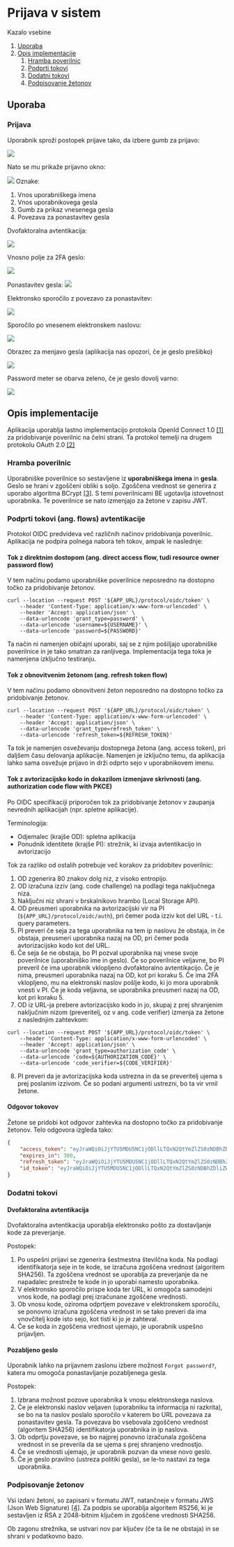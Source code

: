 # Prijava v sistem

Kazalo vsebine
1. [Uporaba](#uporaba)
2. [Opis implementacije](#opis-implementacije)
    1. [Hramba poverilnic](#hramba-poverilnic)
    2. [Podprti tokovi](#podprti-tokovi-ang-flows-avtentikacije)
    3. [Dodatni tokovi](#dodatni-tokovi)
    4. [Podpisovanje žetonov](#podpisovanje-žetonov)

## Uporaba

### Prijava

Uporabnik sproži postopek prijave tako, da izbere gumb za prijavo:

![](../media/login_1.png)

Nato se mu prikaže prijavno okno:

![](../media/login_2.png)
Oznake:
1. Vnos uporabniškega imena
2. Vnos uporabnikovega gesla
3. Gumb za prikaz vnesenega gesla
4. Povezava za ponastavitev gesla

Dvofaktoralna avtentikacija:

![](../media/login_5.png)

Vnosno polje za 2FA geslo:

![](../media/login_6.png)

Ponastavitev gesla:
![](../media/login_3.png)

Elektronsko sporočilo z povezavo za ponastavitev:

![](../media/login_4.png)

Sporočilo po vnesenem elektronskem naslovu:

![](../media/login_7.png)

Obrazec za menjavo gesla (aplikacija nas opozori, če je geslo prešibko)

![](../media/login_8.png)

Password meter se obarva zeleno, če je geslo dovolj varno:

![](../media/login_9.png)

## Opis implementacije

Aplikacija uporablja lastno implementacijo protokola OpenId Connect 1.0 [[1]](https://openid.net/connect/) za pridobivanje poverilnic na čelni strani. Ta protokol temelji na drugem protokolu OAuth 2.0 [[2]](https://oauth.net/2/)

### Hramba poverilnic

Uporabniške poverilnice so sestavljene iz **uporabniškega imena** in **gesla**. Geslo se hrani v zgoščeni obliki s soljo. Zgoščena vrednost se generira z uporabo algoritma BCrypt [[3]](https://en.wikipedia.org/wiki/Bcrypt). S temi poverilnicami BE ugotavlja istovetnost uporabnika. Te poverilnice se nato izmenjajo za žetone v zapisu JWT.

### Podprti tokovi (ang. flows) avtentikacije

Protokol OIDC predvideva več različnih načinov pridobivanja poverilnic. Aplikacija ne podpira polnega nabora teh tokov, ampak le naslednje:

#### Tok z direktnim dostopom (ang. direct access flow, tudi resource owner password flow)

V tem načinu podamo uporabniške poverilnice neposredno na dostopno točko za pridobivanje žetonov.

```curl
curl --location --request POST '${APP_URL}/protocol/oidc/token' \
    --header 'Content-Type: application/x-www-form-urlencoded' \
    --header 'Accept: application/json' \
    --data-urlencode 'grant_type=password' \
    --data-urlencode 'username=${USERNAME}' \
    --data-urlencode 'password=${PASSWORD}'
```

Ta način ni namenjen običajni uporabi, saj se z njim pošiljajo uporabniške poverilnice in je tako smatran za ranljivega. Implementacija tega toka je namenjena izključno testiranju.

#### Tok z obnovitvenim žetonom (ang. refresh token flow)

V tem načinu podamo obnovitveni žeton neposredno na dostopno točko za pridobivanje žetonov.

```curl
curl --location --request POST '${APP_URL}/protocol/oidc/token' \
    --header 'Content-Type: application/x-www-form-urlencoded' \
    --header 'Accept: application/json' \
    --data-urlencode 'grant_type=refresh_token' \
    --data-urlencode 'refresh_token=${REFRESH_TOKEN}'
```

Ta tok je namenjen osveževanju dostopnega žetona (ang. access token), pri daljšem času delovanja aplikacije. Namenjen je izključno temu, da aplikacija lahko sama osvežuje prijavo in drži odprto sejo v uporabnikovem imenu.

#### Tok z avtorizacijsko kodo in dokazilom izmenjave skrivnosti (ang. authorization code flow with PKCE)

Po OIDC specifikaciji priporočen tok za pridobivanje žetonov v zaupanja nevrednih aplikacijah (npr. spletne aplikacije).

Terminologija:
* Odjemalec (krajše OD): spletna aplikacija
* Ponudnik identitete (krajše PI): strežnik, ki izvaja avtentikacijo in avtorizacijo

Tok za razliko od ostalih potrebuje več korakov za pridobitev poverilnic:
1. OD zgenerira 80 znakov dolg niz, z visoko entropijo.
2. OD izračuna izziv (ang. code challenge) na podlagi tega naključnega niza.
3. Naključni niz shrani v brskalnikovo hrambo (Local Storage API).
4. OD preusmeri uporabnika na avtorizacijski vir na PI (`${APP_URL}/protocol/oidc/auth`), pri čemer poda izziv kot del URL - t.i. query parameters.
5. PI preveri če seja za tega uporabnika na tem ip naslovu že obstaja, in če obstaja, preusmeri uporabnika nazaj na OD, pri čemer poda avtorizacijsko kodo kot del URL.
6. Če seja še ne obstaja, bo PI pozval uporabnika naj vnese svoje poverilnice (uporabniško ime in geslo). Če so poverilnice veljavne, bo PI preveril če ima uporabnik vklopljeno dvofaktoralno avtentikacijo. Če je nima, preusmeri uporabnika nazaj na OD, kot pri koraku 5. Če ima 2FA vklopljeno, mu na elektronski naslov pošlje kodo, ki jo mora uporabnik vnesti v PI. Če je koda veljavna, se uporabnika preusmeri nazaj na OD, kot pri koraku 5.
7. OD iz URL-ja prebere avtorizacijsko kodo in jo, skupaj z prej shranjenim naključnim nizom (preveritelj, oz v ang. code verifier) izmenja za žetone z naslednjim zahtevkom:
```curl
curl --location --request POST '${APP_URL}/protocol/oidc/token' \
    --header 'Content-Type: application/x-www-form-urlencoded' \
    --header 'Accept: application/json' \
    --data-urlencode 'grant_type=authorization_code' \
    --data-urlencode 'code=${AUTHORIZATION_CODE}' \
    --data-urlencode 'code_verifier=${CODE_VERIFIER}'
```
8. PI preveri da je avtorizacijska koda ustrezna in da se preveritelj ujema s prej poslanim izzivom. Če so podani argumenti ustrezni, bo ta vir vrnil žetone.

#### Odgovor tokovov

Žetone se pridobi kot odgovor zahtevka na dostopno točko za pridobivanje žetonov. Telo odgovora izgleda tako:

```json
{
    "access_token": "eyJraWQiOiJjYTU5MDU5NC1jODllLTQxN2QtYmZlZS0zNDBhZDliZWQyZTkiLCJhbGciOiJSUzI1NiJ9.eyJzdWIiOiI2NGQ5N2UzYi03ZDJiLTQ5ZGEtYThiNy1iM2YxZjUwMjU3OTgiLCJyb2xlcyI6W10sImlzcyI6Imh0dHA6XC9cL2xvY2FsaG9zdDo4MDgwIiwibmFtZSI6IlRlc3RrbyBUZXN0a292aWMiLCJ0eXAiOiJCZWFyZXIiLCJnaXZlbl9uYW1lIjoiVGVzdGtvIiwiZXhwIjoxNjQ2NjUwOTU2LCJpYXQiOjE2NDY2NTA2NTYsImZhbWlseV9uYW1lIjoiVGVzdGtvdmljIiwiZW1haWwiOiJ0ZXN0QG1haWwuY29tIn0.T5FnjmaaqXxLaIftWco3M8RS8hUlW_0olTlO0oyPBNQ5fbCZtT5fTaxyWDMpYIIuQgESorhaqvUJJjwi-1YNkb0JNXj1_rnjSSL16KVEHY22C7emyH1_1zg4k-fvqP-cZaq3bSWkBINaxsnxPq3_Dq0_bjrTNOW8g0Q_bwD-kuZSQCdJnvFTb4kadI8Hy2U0Rb-hr2FkgSUi6RpBz5-9ejjC5_bIX15HJBgGusfNt5INimNhneg5kuIAQvTvu6T81ADhu9QEFO8jlRoNqX1KMs9Jw6zAFwPfniGC5bNVytd298Aw03lTfEVd7azdCC61fQkABlNKYOBOx4lHksA7gg",
    "expires_in": 300,
    "refresh_token": "eyJraWQiOiJjYTU5MDU5NC1jODllLTQxN2QtYmZlZS0zNDBhZDliZWQyZTkiLCJhbGciOiJSUzI1NiJ9.eyJzdWIiOiI2NGQ5N2UzYi03ZDJiLTQ5ZGEtYThiNy1iM2YxZjUwMjU3OTgiLCJyb2xlcyI6W10sImlzcyI6Imh0dHA6XC9cL2xvY2FsaG9zdDo4MDgwIiwibmFtZSI6IlRlc3RrbyBUZXN0a292aWMiLCJ0eXAiOiJSZWZyZXNoIiwiZ2l2ZW5fbmFtZSI6IlRlc3RrbyIsImV4cCI6MTY0NjY1NDI1NiwiaWF0IjoxNjQ2NjUwNjU2LCJmYW1pbHlfbmFtZSI6IlRlc3Rrb3ZpYyIsImVtYWlsIjoidGVzdEBtYWlsLmNvbSJ9.BwhJujyCHoaAUi8dSIF3RUd5dsnZSprRNcL6U800D6pYMkYnUP8G59aBGiDszzG1eJWPLNrQjJzNOS6PjgvM9_x0ejeIbMK4-ye6_iFUyWmEvBdqjq0dTYJyMrdRbkS5ccwn7C0C3K49v-60b1kp7d0n-JTjg7_9YqjI2L4tSV0YvbIXxRGUuCresuOOeGGNc4ObBPRVyP2qQGf_tt4z3aedP3kcMfrKV8TqCrhPj4_Yi2TT5h-9vwZefxQQsA38KVgOV8OVSxn8LNbQs_zqK0cxWPV2she4L1MT3mopQWoBe2y8bZYLZDsN_jPvqPGqW-aN_SE38sUZCzA0LxsyyA",
    "id_token": "eyJraWQiOiJjYTU5MDU5NC1jODllLTQxN2QtYmZlZS0zNDBhZDliZWQyZTkiLCJhbGciOiJSUzI1NiJ9.eyJzdWIiOiI2NGQ5N2UzYi03ZDJiLTQ5ZGEtYThiNy1iM2YxZjUwMjU3OTgiLCJyb2xlcyI6W10sImlzcyI6Imh0dHA6XC9cL2xvY2FsaG9zdDo4MDgwIiwibmFtZSI6IlRlc3RrbyBUZXN0a292aWMiLCJ0eXAiOiJJZCIsImdpdmVuX25hbWUiOiJUZXN0a28iLCJleHAiOjE2NDY2NTA3MTYsImlhdCI6MTY0NjY1MDY1NiwiZmFtaWx5X25hbWUiOiJUZXN0a292aWMiLCJlbWFpbCI6InRlc3RAbWFpbC5jb20ifQ.ak2wvbHgUhQ8_cXgsNVkVJ_7NGVL27B7k_ig1hMw_drncEbrTY65eg1fY-hNynuIy8pQP5_zrhMms-XC-QbOgiHswAvJAH3wnWpslyXcglQGGIUHJoQXwtkTG1JzsUbTGGRLSj2MWWR9V-KzHbCNQNbbcFbdHg6tpxL4XtAxmwXvYyjaGrRRkOEkwvjHwOkm5o-HmEwGyg775xoMC5RzeO-VX6aCjSK0vb2v29tG-I1cWZ8r2fveT_rdcb6_ceJdd0kpDHZzx9xnTMo_TOh_VCnfn8aD7wb8Om7WfhxtlVAk9KDuX-xcSNGMOLDneqLXA2O3tvi2j76aRp_tlhD5ww"
}
```
### Dodatni tokovi

#### Dvofaktoralna avtentikacija

Dvofaktoralna avtentikacija uporablja elektronsko pošto za dostavljanje kode za preverjanje.

Postopek:
1. Po uspešni prijavi se zgenerira šestmestna številčna koda. Na podlagi identifikatorja seje in te kode, se izračuna zgoščena vrednost (algoritem SHA256). Ta zgoščena vrednost se uporablja za preverjanje da ne napadalec prestreže te kode in jo uporabi namesto uporabnika. 
2. V elektronsko sporočilo prispe koda ter URL, ki omogoča samodejni vnos kode, na podlagi prej izračunane zgoščene vrednosti.
3. Ob vnosu kode, oziroma odprtjem povezave v elektronskem sporočilu, se ponovno izračuna zgoščena vrednost in se tako preveri da ima vnovčitelj kode isto sejo, kot tisti ki jo je zahteval.
4. Če se koda in zgoščena vrednost ujemajo, je uporabnik uspešno prijavljen.

#### Pozabljeno geslo

Uporabnik lahko na prijavnem zaslonu izbere možnost `Forgot password?`, katera mu omogoča ponastavljanje pozabljenega gesla.

Postopek: 
1. Izbrana možnost pozove uporabnika k vnosu elektronskega naslova.
2. Če je elektronski naslov veljaven (uporabniku ta informacija ni razkrita), se bo na ta naslov poslalo sporočilo v katerem bo URL povezava za ponastavitev gesla. Ta povezava bo vsebovala zgoščeno vrednost (algoritem SHA256) identifikatorja uporabnika in ip naslova.
3. Ob odprtju povezave, se bo najprej ponovno izračunala zgoščena vrednost in se preverila da se ujema s prej shranjeno vrednostjo.
4. Če se vrednosti ujemajo, je uporabnik pozvan da vnese novo geslo.
5. Če je geslo pravilno (ustreza politiki gesla), se le-to nastavi za tega uporabnika.

### Podpisovanje žetonov

Vsi izdani žetoni, so zapisani v formatu JWT, natančneje v formatu JWS (Json Web Signature) [[4]](https://datatracker.ietf.org/doc/html/rfc7515). 
Za podpis se uporablja algoritem RS256, ki je sestavljen iz RSA z 2048-bitnim ključem in zgoščene vrednosti SHA256.

Ob zagonu strežnika, se ustvari nov par ključev (če ta še ne obstaja) in se shrani v podatkovno bazo.
